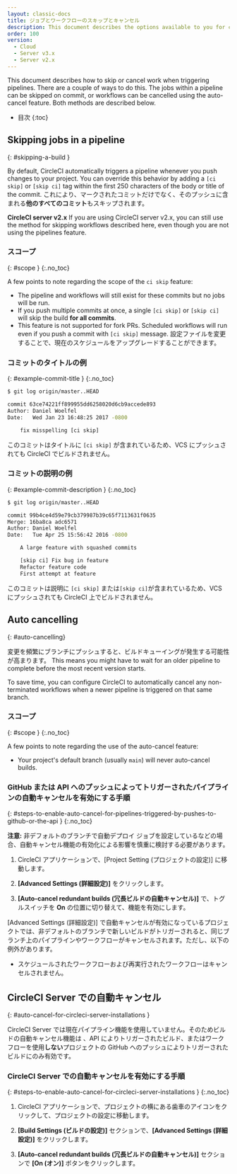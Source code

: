 ```yaml
---
layout: classic-docs
title: ジョブとワークフローのスキップとキャンセル
description: This document describes the options available to you for controlling when work is automatically carried out on your project, by skipping jobs or auto-cancelling workflows.
order: 100
version:
  - Cloud
  - Server v3.x
  - Server v2.x
---
```


This document describes how to skip or cancel work when triggering pipelines. There are a couple of ways to do this. The jobs within a pipeline can be skipped on commit, or workflows can be cancelled using the auto-cancel feature. Both methods are described below.

* 目次
{:toc}

## Skipping jobs in a pipeline
{: #skipping-a-build }

By default, CircleCI automatically triggers a pipeline whenever you push changes to your project. You can override this behavior by adding a `[ci skip]` or `[skip ci]` tag within the first 250 characters of the body or title of the commit. これにより、マークされたコミットだけでなく、そのプッシュに含まれる**他のすべてのコミット**もスキップされます。

**CircleCI server v2.x** If you are using CircleCI server v2.x, you can still use the method for skipping workflows described here, even though you are not using the pipelines feature.

### スコープ
{: #scope }
{:.no_toc}

A few points to note regarding the scope of the `ci skip` feature:

* The pipeline and workflows will still exist for these commits but no jobs will be run.
* If you push multiple commits at once, a single `[ci skip]` or `[skip ci]` will skip the build **for all commits**.
* This feature is not supported for fork PRs. Scheduled workflows will run even if you push a commit with `[ci skip]` message. 設定ファイルを変更することで、現在のスケジュールをアップグレードすることができます。

### コミットのタイトルの例
{: #example-commit-title }
{:.no_toc}

```bash
$ git log origin/master..HEAD

commit 63ce74221ff899955dd6258020d6cb9accede893
Author: Daniel Woelfel
Date:   Wed Jan 23 16:48:25 2017 -0800

    fix misspelling [ci skip]
```

このコミットはタイトルに `[ci skip]` が含まれているため、VCS にプッシュされても CircleCI でビルドされません。

### コミットの説明の例
{: #example-commit-description }
{:.no_toc}

```bash
$ git log origin/master..HEAD

commit 99b4ce4d59e79cb379987b39c65f7113631f0635
Merge: 16ba8ca adc6571
Author: Daniel Woelfel
Date:   Tue Apr 25 15:56:42 2016 -0800

    A large feature with squashed commits

    [skip ci] Fix bug in feature
    Refactor feature code
    First attempt at feature
```

このコミットは説明に `[ci skip]` または`[skip ci]`が含まれているため、VCS にプッシュされても CircleCI 上でビルドされません。

## Auto cancelling
{: #auto-cancelling}

変更を頻繁にブランチにプッシュすると、ビルドキューイングが発生する可能性が高まります。 This means you might have to wait for an older pipeline to complete before the most recent version starts.

To save time, you can configure CircleCI to automatically cancel any non-terminated workflows when a newer pipeline is triggered on that same branch.

### スコープ
{: #scope }
{:.no_toc}

A few points to note regarding the use of the auto-cancel feature:

* Your project's default branch (usually `main`) will never auto-cancel builds.

### GitHub または API へのプッシュによってトリガーされたパイプラインの自動キャンセルを有効にする手順
{: #steps-to-enable-auto-cancel-for-pipelines-triggered-by-pushes-to-github-or-the-api }
{:.no_toc}

**注意:** 非デフォルトのブランチで自動デプロイ ジョブを設定しているなどの場合、自動キャンセル機能の有効化による影響を慎重に検討する必要があります。

1. CircleCI アプリケーションで、[Project Setting (プロジェクトの設定)] に移動します。

2. **[Advanced Settings (詳細設定)]** をクリックします。

3. **[Auto-cancel redundant builds (冗長ビルドの自動キャンセル)]** で、トグルスイッチを **On** の位置に切り替えて、機能を有効にします。

[Advanced Settings (詳細設定)] で自動キャンセルが有効になっているプロジェクトでは、非デフォルトのブランチで新しいビルドがトリガーされると、同じブランチ上のパイプラインやワークフローがキャンセルされます。ただし、以下の例外があります。
- スケジュールされたワークフローおよび再実行されたワークフローはキャンセルされません。

## CircleCI Server での自動キャンセル
{: #auto-cancel-for-circleci-server-installations }

CircleCI Server では現在パイプライン機能を使用していません。そのためビルドの自動キャンセル機能は 、API によりトリガーされたビルド、またはワークフローを使用**しない**プロジェクトの GitHub へのプッシュによりトリガーされたビルドにのみ有効です。

### CircleCI Server での自動キャンセルを有効にする手順
{: #steps-to-enable-auto-cancel-for-circleci-server-installations }
{:.no_toc}

1. CircleCI アプリケーションで、プロジェクトの横にある歯車のアイコンをクリックして、プロジェクトの設定に移動します。

2. **[Build Settings (ビルドの設定)]** セクションで、**[Advanced Settings (詳細設定)]** をクリックします。

3. **[Auto-cancel redundant builds (冗長ビルドの自動キャンセル)]** セクションで **[On (オン)]** ボタンをクリックします。

